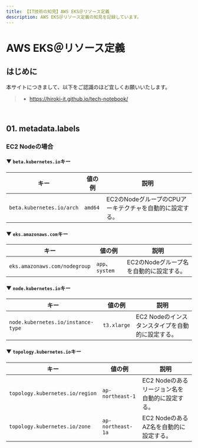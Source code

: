 ```yaml
---
title: 【IT技術の知見】AWS EKS＠リソース定義
description: AWS EKS＠リソース定義の知見を記録しています。
---
```


# AWS EKS＠リソース定義

## はじめに

本サイトにつきまして、以下をご認識のほど宜しくお願いいたします。

> - https://hiroki-it.github.io/tech-notebook/

<br>

## 01. metadata.labels

### EC2 Nodeの場合

#### ▼ `beta.kubernetes.io`キー

####

| キー                      | 値の例  | 説明                                                     |
| ------------------------- | ------- | -------------------------------------------------------- |
| `beta.kubernetes.io/arch` | `amd64` | EC2のNodeグループのCPUアーキテクチャを自動的に設定する。 |

####

#### ▼ `eks.amazonaws.com`キー

| キー                          | 値の例          | 説明                                    |
| ----------------------------- | --------------- | --------------------------------------- |
| `eks.amazonaws.com/nodegroup` | `app`、`system` | EC2のNodeグループ名を自動的に設定する。 |

####

#### ▼ `node.kubernetes.io`キー

####

| キー                               | 値の例      | 説明                                             |
| ---------------------------------- | ----------- | ------------------------------------------------ |
| `node.kubernetes.io/instance-type` | `t3.xlarge` | EC2 Nodeのインスタンスタイプを自動的に設定する。 |

####

#### ▼ `topology.kubernetes.io`キー

####

| キー                            | 値の例            | 説明                                           |
| ------------------------------- | ----------------- | ---------------------------------------------- |
| `topology.kubernetes.io/region` | `ap-northeast-1`  | EC2 Nodeのあるリージョン名を自動的に設定する。 |
| `topology.kubernetes.io/zone`   | `ap-northeast-1a` | EC2 NodeのあるAZ名を自動的に設定する。         |

<br>
